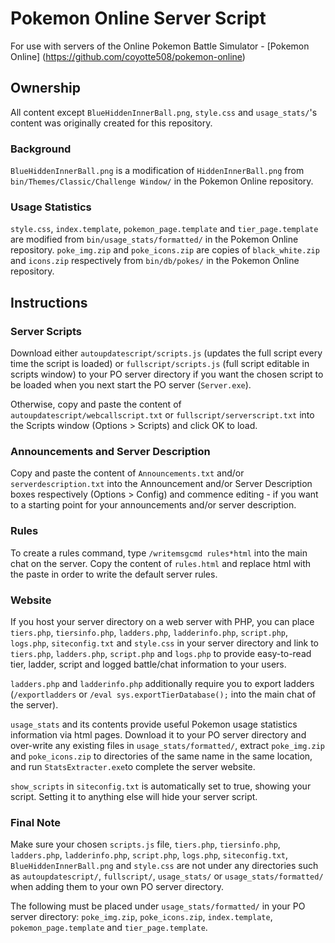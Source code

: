 # Pokemon Online Server Script

For use with servers of the Online Pokemon Battle Simulator - [Pokemon Online] (https://github.com/coyotte508/pokemon-online)

## Ownership

All content except `BlueHiddenInnerBall.png`,  `style.css` and `usage_stats/`'s content was originally created for this repository. 

### Background

`BlueHiddenInnerBall.png` is a modification of `HiddenInnerBall.png` from `bin/Themes/Classic/Challenge Window/` in the Pokemon Online repository.

### Usage Statistics

`style.css`, `index.template`, `pokemon_page.template` and `tier_page.template`  are modified from `bin/usage_stats/formatted/` in the Pokemon Online repository.
`poke_img.zip` and `poke_icons.zip` are copies of `black_white.zip` and `icons.zip` respectively from `bin/db/pokes/`  in the Pokemon Online repository.

## Instructions

### Server Scripts

Download either `autoupdatescript/scripts.js` (updates the full script every time the script is loaded) or `fullscript/scripts.js` (full script editable in scripts window) to your PO server directory if you want the chosen script to be loaded when you next start the PO server (`Server.exe`).

Otherwise, copy and paste the content of `autoupdatescript/webcallscript.txt` or `fullscript/serverscript.txt` into the Scripts window (Options > Scripts)  and click OK to load.

### Announcements and Server Description

Copy and paste the content of `Announcements.txt` and/or `serverdescription.txt` into the Announcement and/or Server Description boxes respectively (Options > Config) and commence editing - if you want to  a starting point for your announcements and/or server description.

### Rules

To create a rules command, type `/writemsgcmd rules*html` into the main chat on the server. Copy the content of `rules.html` and replace html with the paste in order to write the default server rules.

### Website

If you host your server directory on a web server with PHP, you can place `tiers.php`, `tiersinfo.php`, `ladders.php`, `ladderinfo.php`, `script.php`,  `logs.php`, `siteconfig.txt` and `style.css` in your server directory and link to `tiers.php`, `ladders.php`, `script.php` and `logs.php` to provide easy-to-read tier, ladder, script and logged battle/chat information to your users.

`ladders.php` and `ladderinfo.php` additionally require you to export ladders (`/exportladders` or `/eval sys.exportTierDatabase();` into the main chat of the server).

`usage_stats` and its contents provide useful Pokemon usage statistics information via html pages. Download it to your PO server directory and over-write any existing files in `usage_stats/formatted/`, extract `poke_img.zip` and `poke_icons.zip` to directories of the same name in the same location, and run `StatsExtracter.exe`to complete the server website.

`show_scripts` in `siteconfig.txt` is automatically set to true, showing your script. Setting it to anything else will hide your server script.

### Final Note

Make sure your chosen `scripts.js` file, `tiers.php`, `tiersinfo.php`, `ladders.php`, `ladderinfo.php`, `script.php`, `logs.php`, `siteconfig.txt`, `BlueHiddenInnerBall.png` and `style.css` are not under any directories such as `autoupdatescript/`, `fullscript/`, `usage_stats/` or `usage_stats/formatted/` when adding them to your own PO server directory.

The following must be placed under `usage_stats/formatted/` in your PO server directory: `poke_img.zip`, `poke_icons.zip`, `index.template`, `pokemon_page.template` and `tier_page.template`.